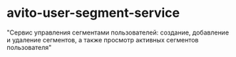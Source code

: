 # avito-user-segment-service
"Сервис управления сегментами пользователей: создание, добавление и удаление сегментов, а также просмотр активных сегментов пользователя"
